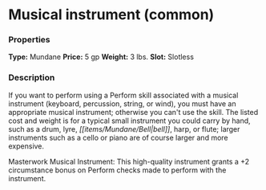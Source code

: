 ﻿---
Title: "Musical instrument (common)"
Type: "Mundane"
Price: "5 gp"
Weight: "3 lbs."
Slot: "Slotless"
Description: |
  "If you want to perform using a Perform skill associated with a musical instrument (keyboard, percussion, string, or wind), you must have an appropriate musical instrument; otherwise you can't use the skill. The listed cost and weight is for a typical small instrument you could carry by hand, such as a drum, lyre, bell, harp, or flute; larger instruments such as a cello or piano are of course larger and more expensive.
  _Masterwork Musical Instrument_: This high-quality instrument grants a +2 circumstance bonus on Perform checks made to perform with the instrument."
Sources: "['Core Rulebook', 'Ultimate Equipment']"
---

# Musical instrument (common)

### Properties

**Type:** Mundane **Price:** 5 gp **Weight:** 3 lbs. **Slot:** Slotless

### Description

If you want to perform using a Perform skill associated with a musical instrument (keyboard, percussion, string, or wind), you must have an appropriate musical instrument; otherwise you can't use the skill. The listed cost and weight is for a typical small instrument you could carry by hand, such as a drum, lyre, _[[items/Mundane/Bell|bell]]_, harp, or flute; larger instruments such as a cello or piano are of course larger and more expensive.

Masterwork Musical Instrument: This high-quality instrument grants a +2 circumstance bonus on Perform checks made to perform with the instrument.

